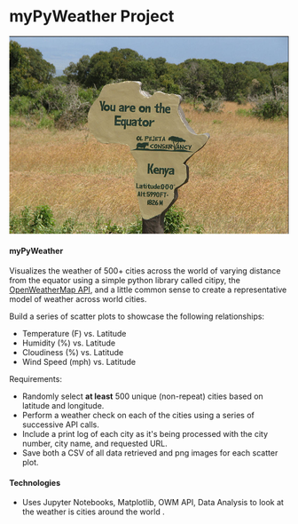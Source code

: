 # myPyWeather Project

![PyWeather Project](equatorsign.png)



#### myPyWeather

Visualizes the weather of 500+ cities across the world of varying distance from the equator using  a simple python library called citipy, the [OpenWeatherMap API](https://openweathermap.org/api), and a little common sense to create a representative model of weather across world cities.

Build a series of scatter plots to showcase the following relationships:

- Temperature (F) vs. Latitude
- Humidity (%) vs. Latitude
- Cloudiness (%) vs. Latitude
- Wind Speed (mph) vs. Latitude

Requirements:

- Randomly select **at least** 500 unique (non-repeat) cities based on latitude and longitude.
- Perform a weather check on each of the cities using a series of successive API calls. 
- Include a print log of each city as it's being processed with the city number, city name, and requested URL.
- Save both a CSV of all data retrieved and png images for each scatter plot.



#### Technologies

- Uses Jupyter Notebooks, Matplotlib,  OWM API, Data Analysis to look at the weather is cities around the world .  


